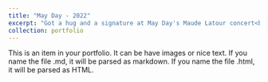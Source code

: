 ```yaml
---
title: "May Day - 2022"
excerpt: "Got a hug and a signature at May Day's Maude Latour concert<br/><img src='/images/500x300.png'>"
collection: portfolio
---
```


This is an item in your portfolio. It can be have images or nice text. If you name the file .md, it will be parsed as markdown. If you name the file .html, it will be parsed as HTML. 

